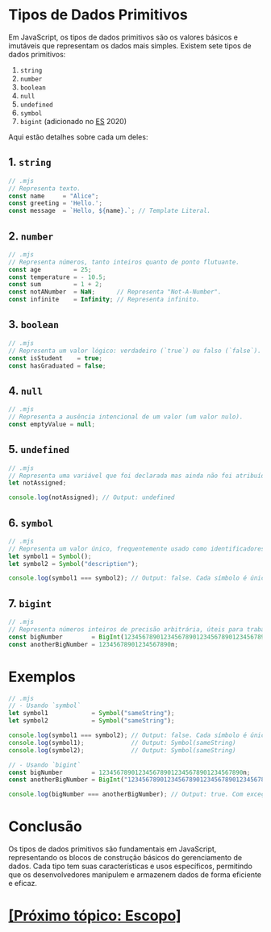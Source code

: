 # Tipos de Dados Primitivos

Em JavaScript, os tipos de dados primitivos são os valores básicos e imutáveis que representam os dados mais simples. Existem sete tipos de dados primitivos:

1. `string`
2. `number`
3. `boolean`
4. `null`
5. `undefined`
6. `symbol`
7. `bigint` (adicionado no [ES](../../conceitos-intermediarios/ecma-internacional-ecmascript/ecma-internacional-ecmascript.md) 2020)

Aqui estão detalhes sobre cada um deles:

## 1. `string`

```JavaScript
// .mjs
// Representa texto.
const name     = "Alice";
const greeting = 'Hello.';
const message  = `Hello, ${name}.`; // Template Literal.
```

## 2. `number`

```JavaScript
// .mjs
// Representa números, tanto inteiros quanto de ponto flutuante.
const age         = 25;
const temperature = - 10.5;
const sum         = 1 + 2;
const notANumber  = NaN;      // Representa "Not-A-Number".
const infinite    = Infinity; // Representa infinito.
```

## 3. `boolean`

```JavaScript
// .mjs
// Representa um valor lógico: verdadeiro (`true`) ou falso (`false`).
const isStudent    = true;
const hasGraduated = false;
```

## 4. `null`

```JavaScript
// .mjs
// Representa a ausência intencional de um valor (um valor nulo).
const emptyValue = null;
```

## 5. `undefined`

```JavaScript
// .mjs
// Representa uma variável que foi declarada mas ainda não foi atribuída um valor.
let notAssigned;

console.log(notAssigned); // Output: undefined
```

## 6. `symbol`

```JavaScript
// .mjs
// Representa um valor único, frequentemente usado como identificadores únicos.
let symbol1 = Symbol();
let symbol2 = Symbol("description");

console.log(symbol1 === symbol2); // Output: false. Cada símbolo é único.
```

## 7. `bigint`

```JavaScript
// .mjs
// Representa números inteiros de precisão arbitrária, úteis para trabalhar com números inteiros muito grandes.
const bigNumber        = BigInt(1234567890123456789012345678901234567890n);
const anotherBigNumber = 12345678901234567890n;
```

# Exemplos

```JavaScript
// .mjs
// - Usando `symbol`
let symbol1            = Symbol("sameString");
let symbol2            = Symbol("sameString");

console.log(symbol1 === symbol2); // Output: false. Cada símbolo é único.
console.log(symbol1);             // Output: Symbol(sameString)
console.log(symbol2);             // Output: Symbol(sameString)

// - Usando `bigint`
const bigNumber        = 1234567890123456789012345678901234567890n;
const anotherBigNumber = BigInt("1234567890123456789012345678901234567890");

console.log(bigNumber === anotherBigNumber); // Output: true. Com exceção do caractere "n", o restante do número precisa ser idêntico para que a comparação seja verdadeira.
```

# Conclusão

Os tipos de dados primitivos são fundamentais em JavaScript, representando os blocos de construção básicos do gerenciamento de dados. Cada tipo tem suas características e usos específicos, permitindo que os desenvolvedores manipulem e armazenem dados de forma eficiente e eficaz.

# [[Próximo tópico: Escopo]](./escopo.md)